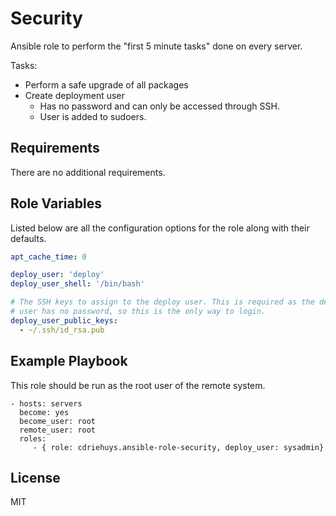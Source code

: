 Security
=========

Ansible role to perform the "first 5 minute tasks" done on every server.

Tasks:

- Perform a safe upgrade of all packages
- Create deployment user
  - Has no password and can only be accessed through SSH.
  - User is added to sudoers.

Requirements
------------

There are no additional requirements.

Role Variables
--------------

Listed below are all the configuration options for the role along with their defaults.

```YAML
apt_cache_time: 0

deploy_user: 'deploy'
deploy_user_shell: '/bin/bash'

# The SSH keys to assign to the deploy user. This is required as the deployment
# user has no password, so this is the only way to login.
deploy_user_public_keys:
  - ~/.ssh/id_rsa.pub
```

Example Playbook
----------------

This role should be run as the root user of the remote system.

    - hosts: servers
      become: yes
      become_user: root
      remote_user: root
      roles:
         - { role: cdriehuys.ansible-role-security, deploy_user: sysadmin}

License
-------

MIT
